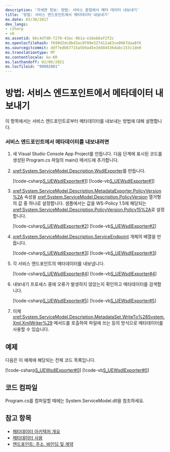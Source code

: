 ```yaml
---
description: '자세한 정보: 방법: 서비스 끝점에서 메타 데이터 내보내기'
title: '방법: 서비스 엔드포인트에서 메타데이터 내보내기'
ms.date: 03/30/2017
dev_langs:
- csharp
- vb
ms.assetid: b6c4dfd0-f270-43ec-961a-e16eb6af2f2c
ms.openlocfilehash: f690d2dc0bd3ac0f89e527412a63ce0967daa8f6
ms.sourcegitcommit: ddf7edb67715a5b9a45e3dd44536dabc153c1de0
ms.translationtype: MT
ms.contentlocale: ko-KR
ms.lasthandoff: 02/06/2021
ms.locfileid: "99802881"
---
```

# <a name="how-to-export-metadata-from-service-endpoints"></a>방법: 서비스 엔드포인트에서 메타데이터 내보내기

이 항목에서는 서비스 엔드포인트로부터 메타데이터를 내보내는 방법에 대해 설명합니다.  
  
### <a name="to-export-metadata-from-service-endpoints"></a>서비스 엔드포인트에서 메타데이터를 내보내려면  
  
1. 새 Visual Studio Console App Project를 만듭니다. 다음 단계에 표시된 코드를 생성된 Program.cs 파일의 main() 메서드에 추가합니다.  
  
2. <xref:System.ServiceModel.Description.WsdlExporter>를 만듭니다.  
  
     [!code-csharp[S_UEWsdlExporter#1](../../../../samples/snippets/csharp/VS_Snippets_CFX/s_uewsdlexporter/cs/program.cs#1)]
     [!code-vb[S_UEWsdlExporter#1](../../../../samples/snippets/visualbasic/VS_Snippets_CFX/s_uewsdlexporter/vb/program.vb#1)]  
  
3. <xref:System.ServiceModel.Description.MetadataExporter.PolicyVersion%2A> 속성을 <xref:System.ServiceModel.Description.PolicyVersion> 열거형의 값 중 하나로 설정합니다. 샘플에서는 값을 WS-Policy 1.5에 해당되는 <xref:System.ServiceModel.Description.PolicyVersion.Policy15%2A>로 설정합니다.  
  
     [!code-csharp[S_UEWsdlExporter#2](../../../../samples/snippets/csharp/VS_Snippets_CFX/s_uewsdlexporter/cs/program.cs#2)]
     [!code-vb[S_UEWsdlExporter#2](../../../../samples/snippets/visualbasic/VS_Snippets_CFX/s_uewsdlexporter/vb/program.vb#2)]  
  
4. <xref:System.ServiceModel.Description.ServiceEndpoint> 개체의 배열을 만듭니다.  
  
     [!code-csharp[S_UEWsdlExporter#3](../../../../samples/snippets/csharp/VS_Snippets_CFX/s_uewsdlexporter/cs/program.cs#3)]
     [!code-vb[S_UEWsdlExporter#3](../../../../samples/snippets/visualbasic/VS_Snippets_CFX/s_uewsdlexporter/vb/program.vb#3)]  
  
5. 각 서비스 엔드포인트의 메타데이터를 내보냅니다.  
  
     [!code-csharp[S_UEWsdlExporter#4](../../../../samples/snippets/csharp/VS_Snippets_CFX/s_uewsdlexporter/cs/program.cs#4)]
     [!code-vb[S_UEWsdlExporter#4](../../../../samples/snippets/visualbasic/VS_Snippets_CFX/s_uewsdlexporter/vb/program.vb#4)]  
  
6. 내보내기 프로세스 중에 오류가 발생하지 않았는지 확인하고 메타데이터를 검색합니다.  
  
     [!code-csharp[S_UEWsdlExporter#5](../../../../samples/snippets/csharp/VS_Snippets_CFX/s_uewsdlexporter/cs/program.cs#5)]
     [!code-vb[S_UEWsdlExporter#5](../../../../samples/snippets/visualbasic/VS_Snippets_CFX/s_uewsdlexporter/vb/program.vb#5)]  
  
7. 이제 <xref:System.ServiceModel.Description.MetadataSet.WriteTo%28System.Xml.XmlWriter%29> 메서드를 호출하여 파일에 쓰는 등의 방식으로 메타데이터를 사용할 수 있습니다.  
  
## <a name="example"></a>예제  

 다음은 이 예제에 해당되는 전체 코드 목록입니다.  
  
 [!code-csharp[S_UEWsdlExporter#0](../../../../samples/snippets/csharp/VS_Snippets_CFX/s_uewsdlexporter/cs/program.cs#0)]
 [!code-vb[S_UEWsdlExporter#0](../../../../samples/snippets/visualbasic/VS_Snippets_CFX/s_uewsdlexporter/vb/program.vb#0)]  
  
## <a name="compiling-the-code"></a>코드 컴파일  

 Program.cs를 컴파일할 때에는 System.ServiceModel.dll을 참조하세요.  
  
## <a name="see-also"></a>참고 항목

- [메타데이터 아키텍처 개요](metadata-architecture-overview.md)
- [메타데이터 사용](using-metadata.md)
- [엔드포인트: 주소, 바인딩 및 계약](endpoints-addresses-bindings-and-contracts.md)
